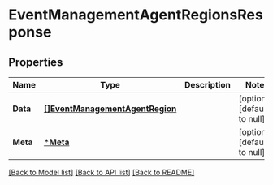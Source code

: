 # EventManagementAgentRegionsResponse

## Properties
Name | Type | Description | Notes
------------ | ------------- | ------------- | -------------
**Data** | [**[]EventManagementAgentRegion**](EventManagementAgentRegion.md) |  | [optional] [default to null]
**Meta** | [***Meta**](meta.md) |  | [optional] [default to null]

[[Back to Model list]](../README.md#documentation-for-models) [[Back to API list]](../README.md#documentation-for-api-endpoints) [[Back to README]](../README.md)

